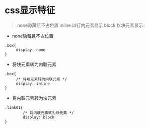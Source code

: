 #	css显示特征
>	none隐藏且不占位置
>	inline 以行内元素显示
>	block 以块元素显示

*	none隐藏且不占位置
```
.box{
     display: none
}
```
*	将块元素转为内联元素
```
.box{
     /* 将块元素转为内联元素 */
     display: inline
}
```

*	将内联元素转为块元素
```
.link01{
        /* 将内联元素转为块元素 */
        display: block
}
```

